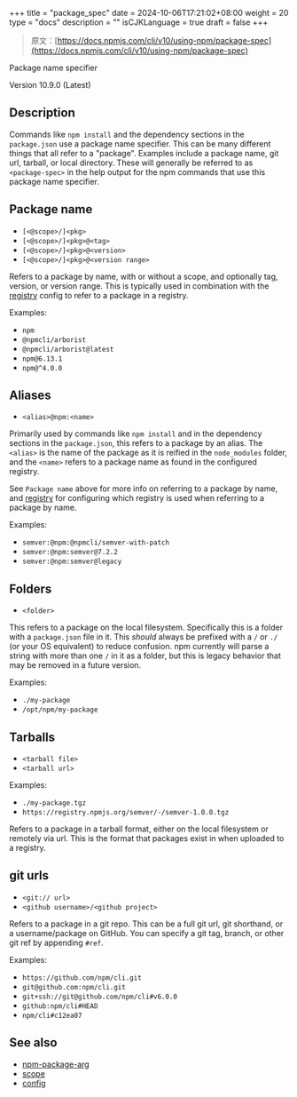 +++
title = "package_spec"
date = 2024-10-06T17:21:02+08:00
weight = 20
type = "docs"
description = ""
isCJKLanguage = true
draft = false
+++

> 原文：[https://docs.npmjs.com/cli/v10/using-npm/package-spec](https://docs.npmjs.com/cli/v10/using-npm/package-spec)

Package name specifier



Version 10.9.0 (Latest)

## Description

Commands like `npm install` and the dependency sections in the `package.json` use a package name specifier. This can be many different things that all refer to a "package". Examples include a package name, git url, tarball, or local directory. These will generally be referred to as `<package-spec>` in the help output for the npm commands that use this package name specifier.

## Package name

- `[<@scope>/]<pkg>`
- `[<@scope>/]<pkg>@<tag>`
- `[<@scope>/]<pkg>@<version>`
- `[<@scope>/]<pkg>@<version range>`

Refers to a package by name, with or without a scope, and optionally tag, version, or version range. This is typically used in combination with the [registry](https://docs.npmjs.com/cli/v10/using-npm/config#registry) config to refer to a package in a registry.

Examples:

- `npm`
- `@npmcli/arborist`
- `@npmcli/arborist@latest`
- `npm@6.13.1`
- `npm@^4.0.0`

## Aliases

- `<alias>@npm:<name>`

Primarily used by commands like `npm install` and in the dependency sections in the `package.json`, this refers to a package by an alias. The `<alias>` is the name of the package as it is reified in the `node_modules` folder, and the `<name>` refers to a package name as found in the configured registry.

See `Package name` above for more info on referring to a package by name, and [registry](https://docs.npmjs.com/cli/v10/using-npm/config#registry) for configuring which registry is used when referring to a package by name.

Examples:

- `semver:@npm:@npmcli/semver-with-patch`
- `semver:@npm:semver@7.2.2`
- `semver:@npm:semver@legacy`

## Folders

- `<folder>`

This refers to a package on the local filesystem. Specifically this is a folder with a `package.json` file in it. This *should* always be prefixed with a `/` or `./` (or your OS equivalent) to reduce confusion. npm currently will parse a string with more than one `/` in it as a folder, but this is legacy behavior that may be removed in a future version.

Examples:

- `./my-package`
- `/opt/npm/my-package`

## Tarballs

- `<tarball file>`
- `<tarball url>`

Examples:

- `./my-package.tgz`
- `https://registry.npmjs.org/semver/-/semver-1.0.0.tgz`

Refers to a package in a tarball format, either on the local filesystem or remotely via url. This is the format that packages exist in when uploaded to a registry.

## git urls

- `<git:// url>`
- `<github username>/<github project>`

Refers to a package in a git repo. This can be a full git url, git shorthand, or a username/package on GitHub. You can specify a git tag, branch, or other git ref by appending `#ref`.

Examples:

- `https://github.com/npm/cli.git`
- `git@github.com:npm/cli.git`
- `git+ssh://git@github.com/npm/cli#v6.0.0`
- `github:npm/cli#HEAD`
- `npm/cli#c12ea07`

## See also

- [npm-package-arg](https://npm.im/npm-package-arg)
- [scope](https://docs.npmjs.com/cli/v10/using-npm/scope)
- [config](https://docs.npmjs.com/cli/v10/using-npm/config)